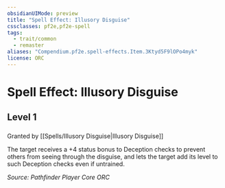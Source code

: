 ```yaml
---
obsidianUIMode: preview
title: "Spell Effect: Illusory Disguise"
cssclasses: pf2e,pf2e-spell
tags:
  - trait/common
  - remaster
aliases: "Compendium.pf2e.spell-effects.Item.3Ktyd5F9lOPo4myk"
license: ORC
---
```

# Spell Effect: Illusory Disguise
## Level 1
### 






Granted by [[Spells/Illusory Disguise|Illusory Disguise]]

The target receives a +4 status bonus to Deception checks to prevent others from seeing through the disguise, and lets the target add its level to such Deception checks even if untrained.

*Source: Pathfinder Player Core*
*ORC*